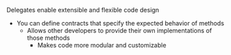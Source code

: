 Delegates enable extensible and flexible code design
- You can define contracts that specify the expected behavior of methods
	- Allows other developers to provide their own implementations of those methods
		- Makes code more modular and customizable